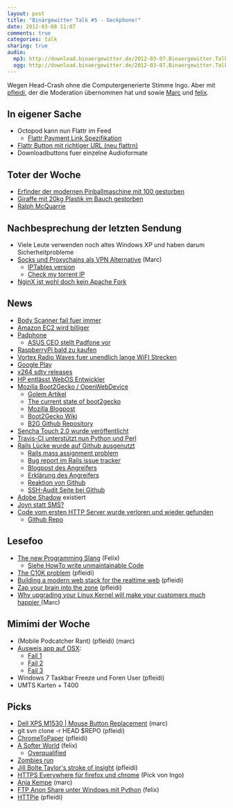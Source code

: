 ```yaml
---
layout: post
title: "Binärgewitter Talk #5 - Geckphone!"
date: 2012-03-08 11:07
comments: true
categories: talk
sharing: true
audio:
  mp3: http://download.binaergewitter.de/2012-03-07.Binaergewitter.Talk.5.mp3
  ogg: http://download.binaergewitter.de/2012-03-07.Binaergewitter.Talk.5.ogg
---
```

Wegen Head-Crash ohne die Computergenerierte Stimme Ingo. Aber mit [pfleidi](http://twitter.com/pfleidi), der die Moderation übernommen hat und sowie [Marc](http://twitter.com/rb2k) und [felix](http://twitter.com/makefoo).

## In eigener Sache

- Octopod kann nun Flattr im Feed
  * [Flattr Payment Link Spezifikation](http://developers.flattr.net/feed/)
- [Flattr Button mit richtiger URL (neu flattrn)](https://flattr.com/thing/493049/Binargewitter)
- Downloadbuttons fuer einzelne Audioformate

## Toter der Woche

- [Erfinder der modernen Pinballmaschine mit 100 gestorben]( http://games.slashdot.org/story/12/02/25/0011254/inventor-of-the-modern-pinball-machine-dies-at-100 )
- [Giraffe mit 20kg Plastik im Bauch gestorben](http://www.welt.de/vermischtes/weltgeschehen/article13901207/Giraffe-mit-20-Kilogramm-Plastik-gefuettert-tot.html )
- [Ralph McQuarrie](http://www.geekosystem.com/rip-ralph-mcquarrie/ )

## Nachbesprechung der letzten Sendung

- Viele Leute verwenden noch altes Windows XP und haben darum Sicherheitprobleme
- [Socks und Proxychains als VPN Alternative](http://blog.marc-seeger.de/2012/02/26/socks-and-proxychains-as-a-vpn-alternative/ ) (Marc)
    * [IPTables version](http://blog.binaergewitter.de/blog/2012/02/23/binaergewitter-talk-number-4-ich-filter-blumen/#comment-451082177 )
    * [Check my torrent IP](http://www.checkmytorrentip.com/ )
- [NginX ist wohl doch kein Apache Fork]( http://forum.nginx.org/read.php?29,207540,207585#msg-207585 )

## News

- [Body Scanner fail fuer immer]( http://tsaoutofourpants.wordpress.com/2012/03/06/1b-of-nude-body-scanners-made-worthless-by-blog-how-anyone-can-get-anything-past-the-tsas-nude-body-scanners/ )
- [Amazon EC2 wird billiger](http://aws.typepad.com/aws/2012/03/dropping-prices-again-ec2-rds-emr-and-elasticache.html )
- [Padphone](
http://www.heise.de/newsticker/meldung/Asus-Padfone-kommt-im-April-1443432.html )
    - [ASUS CEO stellt Padfone vor]( http://www.youtube.com/watch?v=Z2ANnpHnUrc )
- [RaspberryPi bald zu kaufen]( http://www.raspberrypi.org/archives/716 )
- [Vortex Radio Waves fuer unendlich lange WiFI Strecken]( http://www.extremetech.com/extreme/120803-vortex-radio-waves-could-boost-wireless-capacity-infinitely )
- [Google Play](https://play.google.com/store )
- [x264 sdtv releases](http://scenerules.irc.gs/t.html?id=2012_SDTVx264r.nfo )
- [HP entlässt WebOS Entwickler]( http://www.golem.de/news/hp-webos-open-source-macht-arbeitslos-1202-90149.html )
- [Mozilla Boot2Gecko / OpenWebDevice]( http://www.openwebdevice.com/ )
    * [Golem Artikel]( http://www.golem.de/news/boot-to-web-telef-nica-will-mozilla-smartphones-verkaufen-1202-90049.html )
    * [The current state of boot2gecko]( http://www.infoq.com/news/2012/02/Status-Boot2Gecko-B2G )
    * [Mozilla Blogpost]( http://blog.mozilla.com/blog/2012/02/27/mozilla-in-mobile-the-web-is-the-platform/ )
    * [Boot2Gecko Wiki]( https://wiki.mozilla.org/B2G )
    * [B2G Github Repository]( https://github.com/andreasgal/B2G )
- [Sencha Touch 2.0 wurde veröffentlicht]( http://www.sencha.com/blog/announcing-sencha-touch-2 )
- [Travis-CI unterstützt nun Python und Perl]( http://about.travis-ci.org/blog/announcing_python_and_perl_support_on_travis_ci/ )
- [Rails Lücke wurde auf Github ausgenutzt]( https://github.com/blog/1068-public-key-security-vulnerability-and-mitigation )
    * [Rails mass assignment problem]( http://blog.mhartl.com/2008/09/21/mass-assignment-in-rails-applications/ )
    * [Bug report im Rails issue tracker]( https://github.com/rails/rails/issues/5228 )
    * [Blogpost des Angreifers]( http://homakov.blogspot.com/2012/03/egor-stop-hacking-gh.html )
    * [Erklärung des Angreifers]( http://homakov.blogspot.com/2012/03/how-to.html )
    * [Reaktion von Github]( https://github.com/blog/1069-responsible-disclosure-policy )
    * [SSH-Audit Seite bei Github]( https://github.com/settings/ssh/audit )
- [Adobe Shadow](http://tv.adobe.com/watch/adobe-technology-sneaks-2012/adobe-shadow/ ) existiert
- [Joyn statt SMS?]( http://www.golem.de/news/gsma-joyn-statt-sms-1202-90081.html )
- [Code vom ersten HTTP Server wurde verloren und wieder gefunden]( http://www.reddit.com/r/compsci/comments/q4e57/help_save_the_worlds_first_webserver_we_need_to/ )
    * [Github Repo]( https://github.com/NotTheRealTimBL/WWWDaemon/tree/master/old )


## Lesefoo

- [The new Programming Slang]( http://umumble.com/blogs/Programming/321/ ) (Felix)
    - [Siehe HowTo write unmaintainable Code](http://thc.org/root/phun/unmaintain.html )
- [The C10K problem]( http://www.kegel.com/c10k.html ) (pfleidi)
- [Building a modern web stack for the realtime web]( http://www.igvita.com/2012/01/18/building-a-modern-web-stack-for-the-realtime-web/ ) (pfleidi)
- [Zap your brain into the zone]( http://www.newscientist.com/article/mg21328501.600-zap-your-brain-into-the-zone-fast-track-to-pure-focus.html ) (pfleidi)
- [Why upgrading your Linux Kernel will make your customers much happier ](http://samsaffron.com/archive/2012/03/01/why-upgrading-your-linux-kernel-will-make-your-customers-much-happier ) (Marc)

## Mimimi der Woche

- (Mobile Podcatcher Rant) (pfleidi) (marc)
- [Ausweis app auf OSX](https://www.ausweisapp.bund.de ):
    * [Fail 1](https://skitch.com/marc.seeger/8g5cj/aktualisierung-nicht-moglich)
    * [Fail 2](https://skitch.com/marc.seeger/8g5pc/ausweisapp-protokolldatei-versenden )
    * [Fail 3](https://skitch.com/marc.seeger/8g5c7/problem-report-for-ausweisapp )
- Windows 7 Taskbar Freeze und Foren User (pfleidi)
- UMTS Karten + T400

## Picks

- [Dell XPS M1530 | Mouse Button Replacement](http://www.youtube.com/watch?v=3LyqETmzkj8 ) (marc)
- git svn clone -r HEAD $REPO (pfleidi)
- [ChromeToPaper]( https://chrome.google.com/webstore/detail/bbmelbhnoccdkjiblgchdaofjdbombmh ) (pfleidi)
- [A Softer World]( http://www.asofterworld.com ) (felix)
    - [ Overqualified]( http://www.amazon.com/gp/product/1550228587?tag=krebsco-21 )
- [Zombies run](http://itunes.apple.com/us/app/zombies-run!/id503519713?mt=8 )
- [Jill Bolte Taylor's stroke of insight]( http://www.ted.com/talks/jill_bolte_taylor_s_powerful_stroke_of_insight.html ) (pfleidi)
- [HTTPS Everywhere für firefox und chrome](https://www.eff.org/https-everywhere ) (Pick von Ingo)
- [Anja Kempe](http://www.anjakempe.com/ ) (marc)
- [FTP Anon Share unter Windows mit Python](http://euer.krebsco.de/blog/2012/03/06/ftp-share-with-python-on-windows/ ) (felix)
- [HTTPie]( https://github.com/jkbr/httpie ) (pfleidi)
